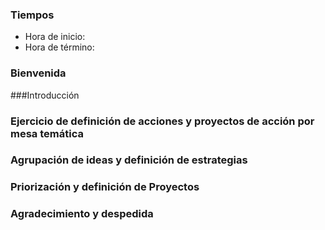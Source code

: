 ### Tiempos

* Hora de inicio: 
* Hora de término: 

### Bienvenida

###Introducción

### Ejercicio de definición de acciones y proyectos de acción por mesa temática 

### Agrupación de ideas y definición de estrategias

### Priorización y definición de Proyectos

### Agradecimiento y despedida

